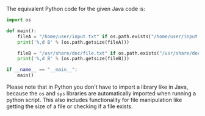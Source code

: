 The equivalent Python code for the given Java code is:
```python
import os

def main():
    fileA = "/home/user/input.txt" if os.path.exists("/home/user/input.txt") else "file.txt"
    print('%,d B' % (os.path.getsize(fileA)))

    fileB = "/usr/share/doc/file.txt" if os.path.exists("/usr/share/doc/file.txt") else "/file.txt"
    print('%,d B' % (os.path.getsize(fileB)))

if __name__ == "__main__":
    main()
``` 
Please note that in Python you don't have to import a library like in Java, because the `os` and `sys` libraries are automatically imported when running a python script. This also includes functionality for file manipulation like getting the size of a file or checking if a file exists.
